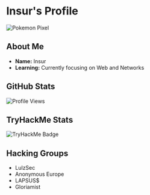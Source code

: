 # Insur's Profile

![Pokemon Pixel](https://media.discordapp.net/attachments/813341662545313832/813343404507267092/pokemon_pixel.gif)

## About Me

- **Name:** Insur
- **Learning:** Currently focusing on Web and Networks

## GitHub Stats

![Profile Views](https://komarev.com/ghpvc/?username=kaguya-ux&color=grey) <br>

## TryHackMe Stats
![TryHackMe Badge](https://tryhackme-badges.s3.amazonaws.com/KaguyaWeb.png)

## Hacking Groups

- LulzSec
- Anonymous Europe
- LAPSUS$
- Gloriamist
